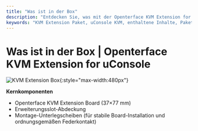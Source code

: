 ```yaml
---
title: "Was ist in der Box"
description: "Entdecken Sie, was mit der Openterface KVM Extension for uConsole enthalten ist. Vollständiger Paketinhalt für nahtlose Installation und sofortige Verwendung."
keywords: "KVM Extension Paket, uConsole KVM, enthaltene Inhalte, Paketinhalt, Installationszubehör, KVM Extension Zubehör"
---
```


# **Was ist in der Box** | Openterface KVM Extension for uConsole

![KVM Extension Box](https://assets.openterface.com/images/product/openterface-kvm-uconsole-extension-pcb-front.webp){:style="max-width:480px"}

**Kernkomponenten**

- Openterface KVM Extension Board (37×77 mm) 
- Erweiterungsslot-Abdeckung
- Montage-Unterlegscheiben (für stabile Board-Installation und ordnungsgemäßen Federkontakt)

